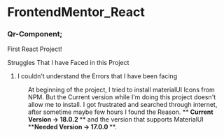 # FrontendMentor_React

### Qr-Component;
<p>First React Project!</p>
<p>Struggles That I have Faced in this Project</p>
<ol>
  <li> I couldn't understand the Errors that I have been facing</li>
  <ul>
     At beginning of the project, I tried to install materialUI Icons from NPM. But the Current version while I'm doing this project doesn't allow me to install. I got frustrated and searched through internet, after sometime maybe few hours I found the Reason. **<b> Current Version -> 18.0.2 </b>** and the version that supports MaterialUI **<b>Needed Version -> 17.0.0 </b>**.
  </ul>
</ol>
  
     
     
